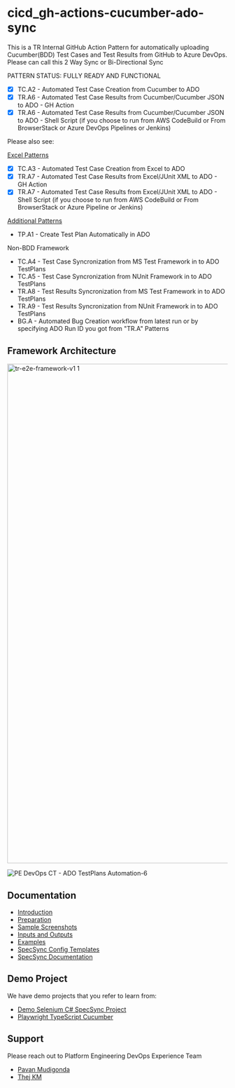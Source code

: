 # cicd_gh-actions-cucumber-ado-sync

This is a TR Internal GitHub Action Pattern for automatically uploading Cucumber(BDD) Test Cases and Test Results from GitHub to Azure DevOps.
Please can call this 2 Way Sync or Bi-Directional Sync


PATTERN STATUS: FULLY READY AND FUNCTIONAL

- [x] TC.A2 - Automated Test Case Creation from Cucumber to ADO
- [x] TR.A6 - Automated Test Case Results from Cucumber/Cucumber JSON to ADO - GH Action
- [x] TR.A6 - Automated Test Case Results from Cucumber/Cucumber JSON to ADO - Shell Script (if you choose to run from AWS CodeBuild or From BrowserStack or Azure DevOps Pipelines or Jenkins)

Please also see:

[Excel Patterns](https://github.com/tr/cicd_gh-actions-excel-ado-sync/blob/main/README.md)
- [x] TC.A3 - Automated Test Case Creation from Excel to ADO
- [x] TR.A7 - Automated Test Case Results from Excel/JUnit XML to ADO - GH Action 
- [x] TR.A7 - Automated Test Case Results from Excel/JUnit XML to ADO - Shell Script (if you choose to run from AWS CodeBuild or From BrowserStack or Azure Pipeline or Jenkins)

[Additional Patterns](https://github.com/tr/cicd_gh-actions-ado-testplans-sync)
- TP.A1 - Create Test Plan Automatically in ADO

Non-BDD Framework
- TC.A4 - Test Case Syncronization from MS Test Framework in to ADO TestPlans
- TC.A5 - Test Case Syncronization from NUnit Framework in to ADO TestPlans
- TR.A8 - Test Results Syncronization from MS Test Framework in to ADO TestPlans
- TR.A9 - Test Results Syncronization from NUnit Framework in to ADO TestPlans
- BG.A - Automated Bug Creation workflow from latest run or by specifying ADO Run ID you got from "TR.A" Patterns

## Framework Architecture

<img width="1140" alt="tr-e2e-framework-v1 1" src="https://user-images.githubusercontent.com/86745613/211696307-1e90e627-1545-43a8-b742-ebc8ab036a9d.png">

![PE DevOps CT - ADO TestPlans Automation-6](https://user-images.githubusercontent.com/86745613/214972549-8b8ea766-3fd0-4611-96a2-19baebb06ea0.jpeg)


## Documentation

- [Introduction](./docs/1-Introduction.md)
- [Preparation](./docs/2-Preparation.md)
- [Sample Screenshots](./docs/3-Action-Screenshots.md)
- [Inputs and Outputs](./docs/4-Inputs-Outputs.md)
- [Examples](./docs/5-Examples.md)
- [SpecSync Config Templates](./docs/specsync-templates)
- [SpecSync Documentation](https://specsolutions.gitbook.io/specsync/)

## Demo Project

We have demo projects that you refer to learn from:
* [Demo Selenium C# SpecSync Project](https://github.com/tr/tech_toc-selenium-dotnet-core)
* [Playwright TypeScript Cucumber](https://github.com/tr/tech_toc-cucumber-e2e)

## Support

Please reach out to Platform Engineering DevOps Experience Team

- [Pavan Mudigonda](mailto:nagapavankumar.mudigonda@tr.com)
- [Thej KM](mailto:thejaswini.madappa@tr.com)
